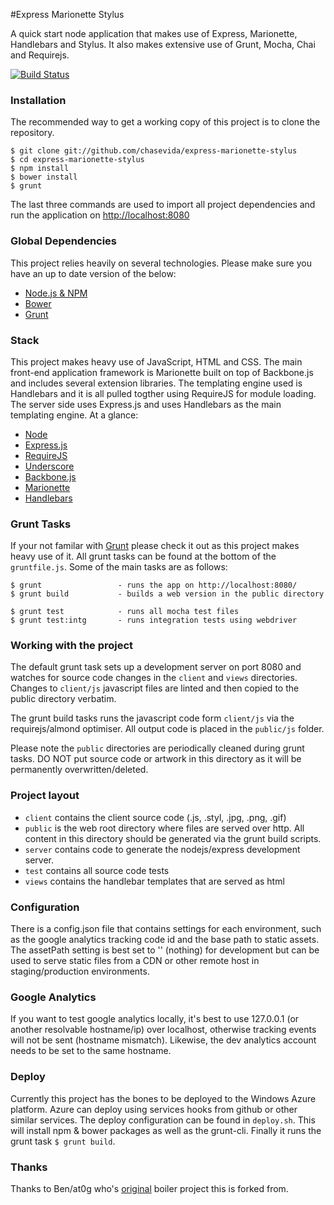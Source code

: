 #Express Marionette Stylus

A quick start node application that makes use of Express, Marionette, Handlebars and Stylus. It also makes extensive use of Grunt, Mocha, Chai and Requirejs.

[![Build Status](https://travis-ci.org/chasevida/express-marionette-stylus.svg?branch=master)](https://travis-ci.org/chasevida/express-marionette-stylus)

### Installation
The recommended way to get a working copy of this project is to clone the repository.

	$ git clone git://github.com/chasevida/express-marionette-stylus
	$ cd express-marionette-stylus
	$ npm install
	$ bower install
	$ grunt

The last three commands are used to import all project dependencies and run the application on [http://localhost:8080](http://localhost:8080)

### Global Dependencies
This project relies heavily on several technologies. Please make sure you have an up to date version of the below:

* [Node.js & NPM](http://nodejs.org/)
* [Bower](https://github.com/bower/bower)
* [Grunt](http://gruntjs.com/)

### Stack
This project makes heavy use of JavaScript, HTML and CSS. The main front-end application framework is Marionette built on top of Backbone.js and includes several extension libraries. The templating engine used is Handlebars and it is all pulled togther using RequireJS for module loading. The server side uses Express.js and uses Handlebars as the main templating engine. At a glance:

*	[Node](http://nodejs.org/)
*	[Express.js](http://expressjs.com/)
*	[RequireJS](http://requirejs.org/)
*	[Underscore](http://underscorejs.org/)
*	[Backbone.js](http://backbonejs.org/)
*	[Marionette](http://marionettejs.com/)
*	[Handlebars](http://handlebarsjs.com/)

### Grunt Tasks
If your not familar with [Grunt](http://gruntjs.com/) please check it out as this project makes heavy use of it. All grunt tasks can be found at the bottom of the `gruntfile.js`. Some of the main tasks are as follows:

	$ grunt					- runs the app on http://localhost:8080/
	$ grunt build			- builds a web version in the public directory
	
	$ grunt test			- runs all mocha test files
	$ grunt test:intg		- runs integration tests using webdriver
	

### Working with the project
The default grunt task sets up a development server on port 8080 and watches for source code changes in the `client` and `views` directories. Changes to `client/js` javascript files are linted and then copied to the public directory verbatim.

The grunt build tasks runs the javascript code form `client/js` via the requirejs/almond optimiser. All output code is placed in the `public/js` folder.

Please note the `public` directories are periodically cleaned during grunt tasks. DO NOT put source code or artwork in this directory as it will be permanently overwritten/deleted.

### Project layout
*	`client` contains the client source code (.js, .styl, .jpg, .png, .gif)
*	`public` is the web root directory where files are served over http. All content in this directory should be generated via the grunt build scripts.
*	`server` contains code to generate the nodejs/express development server.
*	`test` contains all source code tests
*	`views` contains the handlebar templates that are served as html

### Configuration
There is a config.json file that contains settings for each environment, such as the google analytics tracking code id and the base path to static assets. The assetPath setting is best set to '' (nothing) for development but can be used to serve static files from a CDN or other remote host in staging/production environments.

### Google Analytics
If you want to test google analytics locally, it's best to use 127.0.0.1 (or another resolvable hostname/ip) over localhost, otherwise tracking events will not be sent (hostname mismatch). Likewise, the dev analytics account needs to be set to the same hostname.

### Deploy
Currently this project has the bones to be deployed to the Windows Azure platform. Azure can deploy using services hooks from github or other similar services. The deploy configuration can be found in `deploy.sh`. This will install npm & bower packages as well as the grunt-cli. Finally it runs the grunt task `$ grunt build`.

### Thanks
Thanks to Ben/at0g who's [original](https://github.com/at0g/bens-boilerplate) boiler project this is forked from.




